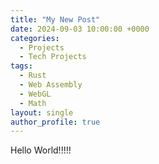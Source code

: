 ```yaml
---
title: "My New Post"
date: 2024-09-03 10:00:00 +0000
categories: 
  - Projects
  - Tech Projects
tags: 
  - Rust
  - Web Assembly
  - WebGL
  - Math
layout: single
author_profile: true
---
```


Hello World!!!!!